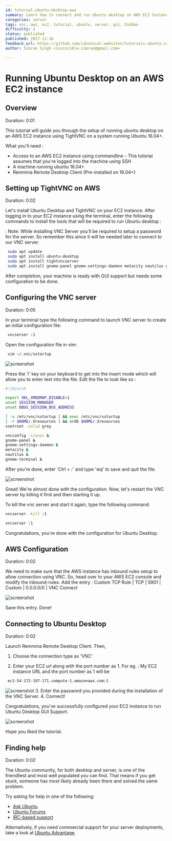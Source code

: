 ```yaml
---
id: tutorial-ubuntu-desktop-aws
summary: Learn how to connect and run Ubuntu desktop on AWS EC2 Instance. Access GUI to manage your machine more easily.
categories: server
tags: vnc, aws, ec2, tutorial, ubuntu, server, gci, hidden
difficulty: 2
status: published
published: 2017-12-16
feedback_url: https://github.com/canonical-websites/tutorials.ubuntu.com/issues
author: Simran Singh <invincible.simran@gmail.com>

---
```


# Running Ubuntu Desktop on an AWS EC2 instance

## Overview
Duration: 0:01

This tutorial will guide you through the setup of running ubuntu desktop on an AWS EC2 instance using TightVNC on a
system running Ubuntu 16.04+.

What you'll need :

* Access to an AWS EC2 instance using commandline - This tutorial assumes that you're logged into the machine using SSH
* A machine running ubuntu 16.04+
* Remmina Remote Desktop Client (Pre-installed on 16.04+)

## Setting up TightVNC on AWS
Duration: 0:02

Let's install Ubuntu Desktop and TightVNC on your EC2 instance.
After logging in to your EC2 instance using the terminal, enter the following commands to install the tools that will be required to run Ubuntu desktop :

: Note: While installing VNC Server you'll be required to setup a password for the server.
So remember this since it will be needed later to connect to our VNC server.

```bash
 sudo apt update
 sudo apt install ubuntu-desktop
 sudo apt install tightvncserver
 sudo apt install gnome-panel gnome-settings-daemon metacity nautilus gnome-terminal
```

After completion, your machine is ready with GUI support but needs some configuration to be done.

## Configuring the VNC server
Duration: 0:05

In your terminal type the following command to launch VNC server to create an initial configuration file:

```bash
 vncserver :1
```

Open the configuration file in vim:

```bash
 vim ~/.vnc/xstartup
```

![screenshot](./images/vim-startup.png)

Press the 'i' key on your keyboard to get into the insert mode which will allow you to enter text into the file.
Edit the file to look like so :

```bash
#!/bin/sh

export XKL_XMODMAP_DISABLE=1
unset SESSION_MANAGER
unset DBUS_SESSION_BUS_ADDRESS

[ -x /etc/vnc/xstartup ] && exec /etc/vnc/xstartup
[ -r $HOME/.Xresources ] && xrdb $HOME/.Xresources
xsetroot -solid grey

vncconfig -iconic &
gnome-panel &
gnome-settings-daemon &
metacity &
nautilus &
gnome-terminal &

```

After you’re done, enter '*Ctrl + :*' and type '*wq*' to save and quit the file.

![screenshot](./images/vim-save.png)

Great! 
We're almost done with the configuration.
Now, let's restart the VNC server by killing it first and then starting it up.

To kill the vnc server and start it again, type the following command:
```bash
vncserver -kill :1

vncserver :1
```

Congratulations, you're done with the configuration for Ubuntu Desktop.

## AWS Configuration 
Duration: 0:02

We need to make sure that the AWS instance has inbound rules setup to allow connection using VNC.
So, head over to your AWS EC2 console and modify the inbound-rules.
Add the entry : 
Custom TCP Rule | TCP | 5901 | Custom | 0.0.0.0/0 | VNC Connect 

![screenshot](./images/inbound-rules.png) 

Save this entry.
Done! 

## Connecting to Ubuntu Desktop 
Duration: 0:02

Launch Remmina Remote Desktop Client.
Then, 
1. Choose the connection type as 'VNC'

2. Enter your EC2 url along with the port number as 1.
For eg. : 
My EC2 instance URL and the port number as 1 will be  
```bash
 ec2-54-172-197-171.compute-1.amazonaws.com:1
```
![screenshot](./images/connect-to-aws.png)
3. Enter the password you provided during the installation of the VNC Server.
4. Connect! 

Congratulations, you've successfully configured your EC2 instance to run Ubuntu Desktop GUI Support.

![screenshot](./images/connection-successful.png)

Hope you liked the tutorial.

## Finding help
Duration: 0:02

The Ubuntu community, for both desktop and server, is one of the friendliest and most well populated you can find. That means if you get stuck, someone has most likely already been there and solved the same problem.

Try asking for help in one of the following:

* [Ask Ubuntu](https://askubuntu.com/)
* [Ubuntu Forums](https://ubuntuforums.org/)
* [IRC-based support](https://wiki.ubuntu.com/IRC/ChannelList)

Alternatively, if you need commercial support for your server deployments, take a look at [Ubuntu Advantage](https://www.ubuntu.com/support).

